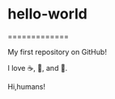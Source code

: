# hello-world
=============

My first repository on GitHub!

I love :coffee:, :pizza:, and :dancer:.

Hi,humans!
